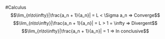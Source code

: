 #Calculus 
$$\lim_{n\to\infty}|\frac{a_n + 1}{a_n}| = L < \Sigma a_n => Converge$$
$$\lim_{n\to\infty}|\frac{a_n + 1}{a_n}| = L > 1 = \infty => Divergent$$
$$\lim_{n\to\infty}|\frac{a_n + 1}{a_n}| = 1 => In conclusive$$
